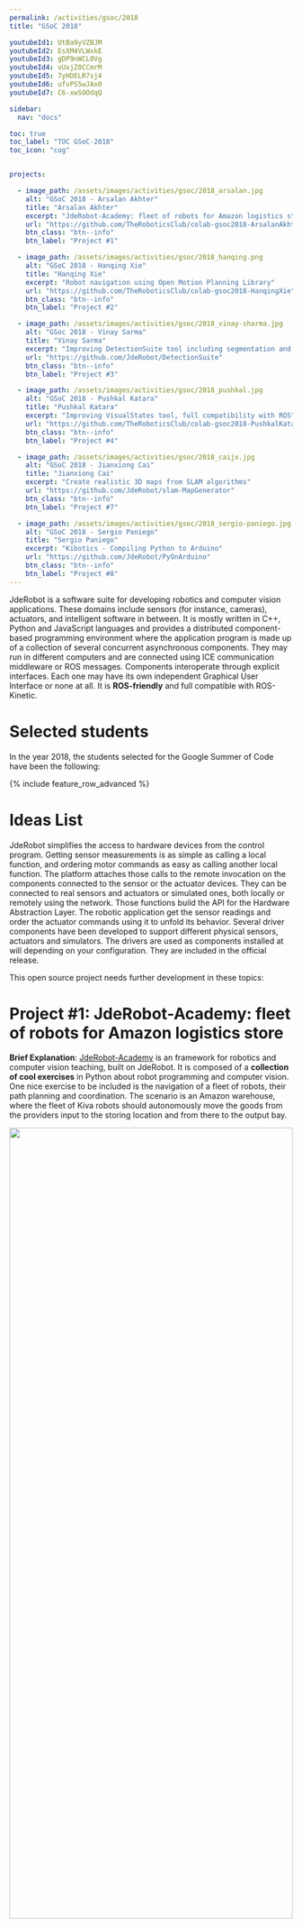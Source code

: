 ```yaml
---
permalink: /activities/gsoc/2018
title: "GSoC 2018"

youtubeId1: UtBa9yVZBJM
youtubeId2: EsXM4VLWxkE
youtubeId3: gDP9nWCL0Vg
youtubeId4: vUxjZ0CCmrM
youtubeId5: 7yHDELR7sj4
youtubeId6: ufvPS5wJAx0
youtubeId7: C6-xwSOOdqQ

sidebar:
  nav: "docs"

toc: true
toc_label: "TOC GSoC-2018"
toc_icon: "cog"


projects:

  - image_path: /assets/images/activities/gsoc/2018_arsalan.jpg
    alt: "GSoC 2018 - Arsalan Akhter"
    title: "Arsalan Akhter"
    excerpt: "JdeRobot-Academy: fleet of robots for Amazon logistics store"
    url: "https://github.com/TheRoboticsClub/colab-gsoc2018-ArsalanAkhter"
    btn_class: "btn--info"
    btn_label: "Project #1" 

  - image_path: /assets/images/activities/gsoc/2018_hanqing.png
    alt: "GSoC 2018 - Hanqing Xie"
    title: "Hanqing Xie"
    excerpt: "Robot navigation using Open Motion Planning Library"
    url: "https://github.com/TheRoboticsClub/colab-gsoc2018-HanqingXie"
    btn_class: "btn--info"
    btn_label: "Project #2"

  - image_path: /assets/images/activities/gsoc/2018_vinay-sharma.jpg
    alt: "GSoc 2018 - Vinay Sarma"
    title: "Vinay Sarma"
    excerpt: "Improving DetectionSuite tool including segmentation and classification tools"
    url: "https://github.com/JdeRobot/DetectionSuite"
    btn_class: "btn--info"
    btn_label: "Project #3"

  - image_path: /assets/images/activities/gsoc/2018_pushkal.jpg
    alt: "GSoC 2018 - Pushkal Katara"
    title: "Pushkal Katara"
    excerpt: "Improving VisualStates tool, full compatibility with ROS"
    url: "https://github.com/TheRoboticsClub/colab-gsoc2018-PushkalKatara"
    btn_class: "btn--info"
    btn_label: "Project #4"

  - image_path: /assets/images/activities/gsoc/2018_caijx.jpg
    alt: "GSoC 2018 - Jianxiong Cai"
    title: "Jianxiong Cai"
    excerpt: "Create realistic 3D maps from SLAM algorithms"
    url: "https://github.com/JdeRobot/slam-MapGenerator"
    btn_class: "btn--info"
    btn_label: "Project #7"

  - image_path: /assets/images/activities/gsoc/2018_sergio-paniego.jpg
    alt: "GSoC 2018 - Sergio Paniego"
    title: "Sergio Paniego"
    excerpt: "Kibotics - Compiling Python to Arduino"
    url: "https://github.com/JdeRobot/PyOnArduino"
    btn_class: "btn--info"
    btn_label: "Project #8"
---
```




JdeRobot is a software suite for developing robotics and computer vision applications. These domains include sensors (for instance, cameras), actuators, and intelligent software in between. It is mostly written in C++, Python and JavaScript languages and provides a distributed component-based programming environment where the application program is made up of a collection of several concurrent asynchronous components. They may run in different computers and are connected using ICE communication middleware or ROS messages. Components interoperate through explicit interfaces. Each one may have its own independent Graphical User Interface or none at all. It is **ROS-friendly** and full compatible with ROS-Kinetic.


# Selected students

In the year 2018, the students selected for the Google Summer of Code have been the following:

{% include feature_row_advanced %}


# Ideas List


JdeRobot simplifies the access to hardware devices from the control program. Getting sensor measurements is as simple as calling a local function, and ordering motor commands as easy as calling another local function. The platform attaches those calls to the remote invocation on the components connected to the sensor or the actuator devices. They can be connected to real sensors and actuators or simulated ones, both locally or remotely using the network. Those functions build the API for the Hardware Abstraction Layer. The robotic application get the sensor readings and order the actuator commands using it to unfold its behavior. Several driver components have been developed to support different physical sensors, actuators and simulators. The drivers are used as components installed at will depending on your configuration. They are included in the official release.

This open source project needs further development in these topics:


# Project #1: JdeRobot-Academy: fleet of robots for Amazon logistics store

**Brief Explanation**: [JdeRobot-Academy](https://jderobot.github.io/RoboticsAcademy/) is an framework for robotics and computer vision teaching, built on JdeRobot. It is composed of a **collection of cool exercises** in Python about robot programming and computer vision. One nice exercise to be included is the navigation of a fleet of robots, their path planning and coordination. The scenario is an Amazon warehouse, where the fleet of Kiva robots should autonomously move the goods from the providers input to the storing location and from there to the output bay. 

<img src="/assets/images/activities/gsoc/amazon-robots.jpg" width="100%" height="60%">

The robot model in Gazebo has to be developed, also the Python template node (with its GUI) that will host the student code and a tentative solution.


{% include youtubePlayer.html id=page.youtubeId1 %}


- **Expected results**: a new robotics exercise in Gazebo.
- **Knowledge Prerequisite**: Python programming skills.
- **Mentors**: Alberto Martín `alberto.martinf@urjc.es`.


# Project #2: JdeRobot-Academy: robot navigation using Open Motion Planning Library

Brief Explanation: JdeRobot-Academy is an academic framework for teaching robotics and computer vision. It includes several exercises where each one includes a Python application that connects to the real or simulated robot and provides a template that the students have to fill with their code for the robot algorithms.

<img src="/assets/images/activities/gsoc/gsoc2018_plath_planning.jpg" width="100%" height="60%">

The main idea of this project is to introduce the [OMPL](http://ompl.kavrakilab.org/index.html) (Open Motion Planning Library) into JdeRobot-Academy, in a **new robot navigation exercise**. For this task, the student will develop a new exercise and their solutions using different path planning algorithms of an autonomous wheeled robot or drone which moves along a known scenario in Gazebo.

{% include youtubePlayer.html id=page.youtubeId2 %}

- **Expected results**: a new robotics exercise in Gazebo.
- **Knowledge Prerequisite**: Python programming skills.
- **Mentors:** Alberto Martín (alberto.martinf AT urjc.es).


# Project #3: Improving DetectionSuite deep learning tool including segmentation and classification tools

**Brief Explanation**: DetectionSuite is an on-development tool to test and train different **DeepLearning architectures for object detection** on images. It accepts several known international datasets like PASCALVOC and allows the comparison of several DeepLearning architectures over exactly the same test data. It computes several objective statistics and measures their performance. Currently it support YOLO architectures on Darknet framework. The goal of this project is to expand the supported datasets (ImageNet, COCO...) and expand the neural frameworks (Keras, TensorFlow, Caffe...). 

<img src="/assets/images/activities/gsoc/detectionsuite.png" width="100%" height="60%">

In addition several detection architectures should be trained and compared with the new release of the tool.

{% include youtubePlayer.html id=page.youtubeId3 %}


- **Expected results**: a new release of DetectionSuite tool extending the existing functionality for objection but also for two new deep learning problems: classification and segmentation including new statistics for each of them.
- **Knowledge Prerequisite**: C++ and Python programming skills.
- **Mentors**: Francisco Rivas (franciscomiguel.rivas AT urjc.es).


# Project #4: Improving VisualStates tool, full compatibility with ROS

**Brief Explanation**: [VisualStates](https://jderobot.github.io/projects/robotics_programming_tools/visual_states/) is a tool for programming **robot behaviors using automata**. It combines a graphical language to specify the states and the transitions with a text language (Python or C++). It generates a ROS node which implements the automata and shows a GUI at runtime with the active state every time, for debugging. Take a look at some example videos. The current state of VisualStates only supports subscription and publish for topics. We aim to integrate all the communication features of the ROS and also basic packages that would be useful for behavior development. In the scope of this project the following improvements are targeted:

1. The integration of ROS services, the behaviors will be able to call ROS services.
2. The integration of ROS actionlib, the behaviors will be able to call actionlib services.
3. The generating and reading smach behaviors in VisualStates and modify and generate new behaviors.

{% include youtubePlayer.html id=page.youtubeId4 %}

- Expected results: a new release of VisualStates tool.
- Knowledge Prerequisite: Python programming skills.
- Mentors: Okan Asik (Okan Aşık `asik.okan@gmail.com`).



# Project #5: Improving VisualStates tool, library of parameterized automata

Brief Explanation: [VisualStates](https://jderobot.github.io/projects/robotics_programming_tools/visual_states/) is a tool for programming robot behaviors using automata. It combines a graphical language to specify the states and the transitions with a text language (Python or C++). It generates a ROS node which implements the automata and shows a GUI at runtime with the active state every time, for debugging. Take a look at some example videos.

Every automaton created using VisualStates can be seen as a state itself and then be integrated in a larger automata. Therefore, the user would be able to add previously created behaviors as states. When importing those behaviors, the user would have two options; copying the behavior on the new behavior or keeping reference to the imported automata such that if it is changed, those changes are going to be reflected on the new behavior too. The idea of this project is to built and support an **automata library**. There will be a library of predefined behaviors (automata) for coping with usual tasks, so the user can just integrate them as new states on a new automata, without writing any code. In addition, each automaton may accept parameters to fine tune its behavior. For example, for moving forward a drone, we'll have a state 'moveForward', so the user only have to import that state indicating as a parameter the speed he wants.

{% include youtubePlayer.html id=page.youtubeId5 %}

- **Expected results**: a new release of VisualStates tool.
- **Knowledge Prerequisite**: Python and C++ programming skills.
- **Mentors**: Okan Asik (Okan Aşık asik.okan@gmail.com).


# Project #6: Improving SLAM-testbed tool

**Brief Explanation**: Simultaneous Localization and Mapping (SLAM) algorithms play a fundamental role for emerging technologies, such as autonomous cars or augmented reality, providing an accurate localization inside unknown environments. There are many approaches available with different characteristics in terms of accuracy, efficiency and robustness ([ORB-SLAM](https://webdiis.unizar.es/~raulmur/orbslam/), [DSO](https://vision.in.tum.de/research/vslam/dso), [SVO](http://rpg.ifi.uzh.ch/svo2.html), etc), but their results depend on the environment and resources available.

**SLAM-testbed** is a graphic tool to compare objectively different Visual SLAM approaches, evaluating them using several public benchmarks and statistical treatment, in order to compare them in terms of accuracy and efficiency. The main goal of this project is to increase the compatibility of this tool with new benchmarks and SLAM algorithms, so that it becomes an standard tool to evaluate future approaches.

The next video shows one of the SLAM algorithms (called ORB-SLAM) that will be evaluated with this tool:

{% include youtubePlayer.html id=page.youtubeId6 %}

- **Expected results**: Add new benchmarks and SLAM algorithms to SLAM-testbed tool.
- **Knowledge Prerequisite**: C++ programming skills
- **Mentors**: [Eduardo Perdices](https://gsyc.urjc.es/~eperdices/) (eperdices AT gsyc.es).


# Project #7: Create realistic 3D maps from SLAM algorithms

**Brief Explanation**: Simultaneous Localization and Mapping (SLAM) algorithms play a fundamental role for emerging technologies, such as autonomous cars or augmented reality. These algorithms provide accurate localization inside unknown environments, however, the maps obtained with these techniques are often sparse and meaningless, composed by thousands of 3D points without any relation between them.

<img src="/assets/images/activities/gsoc/slam-fusion.png" width="100%" height="60%">

The goal of this project is to process the data obtained from SLAM approaches and create a realistic 3D map. The input data will consist of a dense 3D point cloud and a set of frames located in the map.

The next video shows one of the SLAM algorithms (called DSO) whose output data will be used to create the 3D map:

{% include youtubePlayer.html id=page.youtubeId7 %}

- **Expected results**: A realistic 3D map from a 3D point cloud and frames.
- **Knowledge Prerequisite**: Python or C++ programming skills
- **Mentors**: [Eduardo Perdices](https://gsyc.urjc.es/~eperdices/) (eperdices AT gsyc.es)


# Project #8: JdeRobot-Kids: compiling Python to Arduino

**Brief Explanation**: JdeRobot-Kids is an academic framework for teaching robotics to children in a practical way. It is based on Python, the kids have to program typical robot behaviors like follow-line using Python. JdeRobot-Kids is now mostly centered in the mbot robot, from makeblock, both the real robot and the simulated one in Gazebo. Mbot is an Arduino based robot. Currently the student application runs at a regular computer, which is connected to the onboard Arduino. Arduino and PC interact using the Firmata protocol. This approach requires a continuous connection between the robot and the off-board computer. Arduino is limited on computer power so it is not enough to run a Python interpreter. The goal of this project is to "compile" the Python application to Arduino microprocessor. This way the kid program can be fully downloaded on the Mbot robot and run completely autonomous. Another possibility is to translate Python application to C/C++, as gcc/g++ already compiles it to Arduino microprocessor. Some ideas to explore are: [LLVM](https://llvm.org) compiler infrastructure, [cython](https://cython.org)...


<figure class="half">
    <a href=""><iframe src="https://www.youtube.com/embed/k-xIU_cmcac"></iframe></a>
    <a href=""><iframe src="https://www.youtube.com/embed/_k17V5pxrd8"></iframe></a>
    <figcaption>Drone exercises.</figcaption>
</figure>


- **Expected results**: Python application running on an Arduino microprocessor.
- **Knowledge Prerequisite**: Python, compilers.
- **Mentors**: JoséMaría Cañas (josemaria.plaza AT urjc.es) and Luis Roberto Morales (lr.morales.iglesias AT gmail.com).


# Project #9: VisualCircuit tool, digital electronics language for robot behaviors

**Brief Explanation**: In reconfigurable circuits (FPGAs) a hardware description language is used to visually specify the circuit configuration and its behavior. For instance, the open source [IceStudio](https://github.com/FPGAwars/icestudio) tool uses such visual language to configure FPGAs. The idea of this project is to explore the use of the same visual language to program reactive robot behaviors. There are **blocks** (existing circuits) and **wires** to connect their inputs and outputs. Instead of synthesizing the visual program into a FPGA implementation the goal is to synthesize it into a Python program. Each block is translated into a thread that runs a transforming function at fast iterations. Each iteration reads the block inputs, does some specific processing to compute the right values and writes them on its outputs. Each wire is translated into a shared variable where the blocks can write or read.

<figure class="half">
  <img src="/assets/images/activities/gsoc/fpga-circuit.png" width="50%" height="60%">
  <img src="/assets/images/activities/gsoc/icestudio.png" width="50%" height="60%">
</figure>

- **Expected results**: a new tool to program reactive robot behaviors using a visual language based on blocks and wires.
- **Knowledge Prerequisite**: Python programming skills.
- **Mentors**: JoséMaría Cañas (josemaria.plaza AT urjc.es), Samuel Rey (samuel.rey.escudero AT gmail.com).


## Application instructions for GSoC-2018
We welcome students to contact relevant mentors before submitting their application into GSoC official website. If in doubt for which project(s) to contact, send the mail to jmplaza AT gsyc.es and to franciscomiguel.rivas AT urjc.es, and almartinflorido AT gmail.com We recommend browsing previous GSoC student pages to look for ready-to-use projects, and to get an idea of the expected amount of work for a valid GSoC proposal.

## Requirements

- Git experience
- C++ and Python programming experience (depending on the project)

## Programming tests

| Project      | #1   | #2   | #3   | #4   | #5   | #6   | #7   | #8   | #9   |
| ------------ | ---- | ---- | ---- | ---- | ---- | ---- | ---- | ---- | ---- |
| JdeRobot (A) | X    | X    | X    | X    | X    | X    | X    | X    | X    |
| C++ (B)      | *    | *    | *    | X    | *    | X    | O    | O    | X    |
| Python (C)   | X    | X    | X    | X    | X    | *    | O    | O    | X    |

**Legend**

| Icon | Description                           |
| ---- | ------------------------------------- |
| *    | Not applicable                        |
| X    | Mandatory                             |
| O    | Optative, you must choose one of them |

Before accepting any proposal all candidates have to do these programming challenges:

- (A) [JdeRobot installation challenge](https://wiki.jderobot.org/store/jmplaza/uploads/gsoc/programming-test-compiling.pdf).
- (B) [C++ challenge](https://wiki.jderobot.org/store/jmplaza/uploads/gsoc/programming-test-c.pdf).
- (C) [Python challenge](https://wiki.jderobot.org/store/jmplaza/uploads/gsoc/programming-test-python.pdf)

**Send us your information**

After doing the programming tests, fill this web form with your information and challenge results. Then you are invited to ask the project mentors about the project details. Maybe we will require more information from you like this:

1. Contact details
  - Name and surname:
  - Country:
  - Email:
  - Public repository/ies:
  - Personal blog (optional):
  - Twitter/Identica/LinkedIn/others:
2. Timeline
  - Now split your project idea in smaller tasks. Quantify the time you think each task needs. Finally, draw a tentative project plan - (timeline)   including the dates covering all period of GSoC. Don’t forget to include also the days in which you don’t plan to code, - because of exams,   holidays etc.
  - Do you understand this is a serious commitment, equivalent to a full-time paid summer internship or summer job?
  - Do you have any known time conflicts during the official coding period?
3. Studies
  - What is your School and degree?
  - Would your application contribute to your ongoing studies/degree? If so, how?
4. Programming background
  - Computing experience: operating systems you use on a daily basis, known programming languages, hardware, etc.
  - Robot or Computer Vision programming experience:
  - Other software programming:
5. GSoC participation
  - Have you participated to GSoC before?
  - How many times, which year, which project?
  - Have you applied but were not selected? When?
  - Have you submitted/will you submit another proposal for GSoC 2017 to a different org?
  

**Previous GSoC students**

- [Nigel Fernandez](https://wiki.jderobot.org/Ni9elf-colab) GSoC-2017
- [Okan Asik](https://wiki.jderobot.org/Okanasik-colab) GSoC-2017, VisualStates tool
- [S.Mehdi Mohaimanian](https://wiki.jderobot.org/index.php?title=Deep_Reinforcement_Learning_in_Robotic&redirect=no) GSoC-2017
- [Raúl Pérula](https://wiki.jderobot.org/Raulperula-colab) GSoC-2017, Scratch2JdeRobot tool
- [Lihang Li](https://wiki.jderobot.org/Hustcalm-colab): GSoC-2015, Visual SLAM, RGBD, 3D Reconstruction
- [Andrei Militaru](https://wiki.jderobot.org/Militaru92-colab) GSoC-2015, interoperation of ROS and JdeRobot
- [Satyaki Chakraborty](https://wiki.jderobot.org/Chakraborty-colab) GSoC-2015, Interconnection with Android Wear


# How to increase your chances of being selected in GSoC-2018

If you put yourself in the shoes of the mentor that should select the student, you'll immediately realize that there are some behaviors that are usually rewarded. Here's some examples.


1. **Be proactive**: Mentors are more likely to select students that openly discuss the existing ideas and / or propose their own. It is a **bad idea** to just submit your idea only in the Google web site without discussing it, because it won't be noticed. 

2. **Demonstrate your skills**: Consider that mentors are being contacted by several students that apply for the same project. A way to show that you are the best candidate, is to demonstrate that you are familiar with the software and you can code. How? Browse the bug tracker (issues in github of JdeRobot project), fix some bugs and propose your patch submitting your PullRequest, and/or ask mentors to challenge you! Moreover, bug fixes are a great way to get familiar with the code. 

3. **Demonstrate your intention to stay**: Students that are likely to disappear after GSoC are less likely to be selected. This is because there is no point in developing something that won't be maintained. And moreover, one scope of GSoC is to bring new developers to the community. 

[RTFM](https://xkcd.com/293/)

Read the relevant information about GSoC in the wiki / web pages before asking. Most FAQs have been answered already!

- [Full documentation about GSoC on official website](https://developers.google.com/open-source/gsoc/resources/).
- [FAQ from GSoC web site](https://developers.google.com/open-source/gsoc/resources/).
- If you are new to [JdeRobot](https://jderobot.github.io), take the time to familiarize with the JdeRobot.